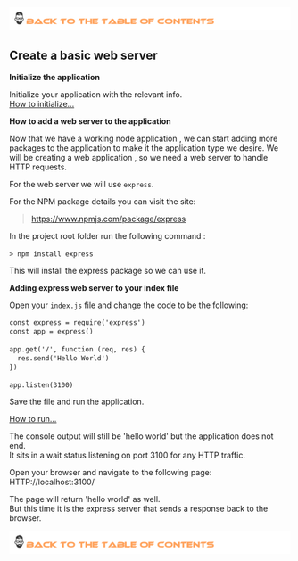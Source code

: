 
[![Index](https://github.com/Roche-Olivier/help.windows10.nodejs.express.website/blob/master/_content/_images/footer.png "Table fo contents")](https://github.com/Roche-Olivier/help.windows10.nodejs.express.website)

## Create a basic web server

**Initialize the application**

Initialize your application with the relevant info.<br>
[How to initialize...](https://github.com/Roche-Olivier/help.windows10.nodejs.basics/blob/master/_content/_pages/start.initialize.md)

**How to add a web server to the application**

Now that we have a working node application , we can start adding more packages to the application to make it the application type we desire. We will be creating a web application , so we need a web server to handle HTTP requests.


For the web server we will use `express`.


For the NPM package details you can visit the site:

> https://www.npmjs.com/package/express


In the project root folder run the following command  : 

`> npm install express`

This will install the express package so we can use it.


**Adding express web server to your index file**


Open your `index.js` file and change the code to be the following:
```
const express = require('express')
const app = express()
 
app.get('/', function (req, res) {
  res.send('Hello World')
})
 
app.listen(3100)
```

Save the file and run the application.

[How to run...](https://github.com/Roche-Olivier/help.windows10.nodejs.basics/blob/master/_content/_pages/start.running.md)

The console output will still be 'hello world' but the application does not end.<br/>
It sits in a wait status listening on port 3100 for any HTTP traffic.

Open your browser and navigate to the following page: HTTP://localhost:3100/

The page will return 'hello world' as well.<br>
But this time it is the express server that sends a response back to the browser.

[![Index](https://github.com/Roche-Olivier/help.windows10.nodejs.express.website/blob/master/_content/_images/footer.png "Table fo contents")](https://github.com/Roche-Olivier/help.windows10.nodejs.express.website)
